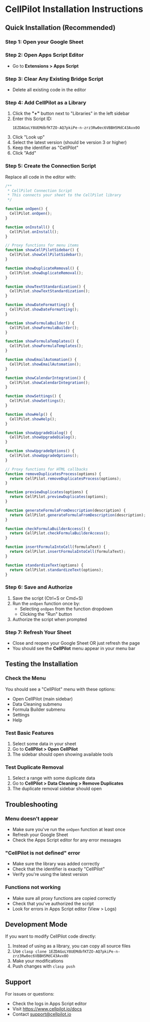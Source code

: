 # CellPilot Installation Instructions

## Quick Installation (Recommended)

### Step 1: Open your Google Sheet

### Step 2: Open Apps Script Editor
- Go to **Extensions > Apps Script**

### Step 3: Clear Any Existing Bridge Script
- Delete all existing code in the editor

### Step 4: Add CellPilot as a Library
1. Click the **"+"** button next to "Libraries" in the left sidebar
2. Enter this Script ID:
   ```
   1EZDAGoLY8UEMdbfKTZO-AQ7pkiPe-n-zrz3Rw0ec6VBBH5MdC43Avx0O
   ```
3. Click "Look up"
4. Select the latest version (should be version 3 or higher)
5. Keep the identifier as "CellPilot"
6. Click "Add"

### Step 5: Create the Connection Script
Replace all code in the editor with:

```javascript
/**
 * CellPilot Connection Script
 * This connects your sheet to the CellPilot library
 */

function onOpen() {
  CellPilot.onOpen();
}

function onInstall() {
  CellPilot.onInstall();
}

// Proxy functions for menu items
function showCellPilotSidebar() {
  CellPilot.showCellPilotSidebar();
}

function showDuplicateRemoval() {
  CellPilot.showDuplicateRemoval();
}

function showTextStandardization() {
  CellPilot.showTextStandardization();
}

function showDateFormatting() {
  CellPilot.showDateFormatting();
}

function showFormulaBuilder() {
  CellPilot.showFormulaBuilder();
}

function showFormulaTemplates() {
  CellPilot.showFormulaTemplates();
}

function showEmailAutomation() {
  CellPilot.showEmailAutomation();
}

function showCalendarIntegration() {
  CellPilot.showCalendarIntegration();
}

function showSettings() {
  CellPilot.showSettings();
}

function showHelp() {
  CellPilot.showHelp();
}

function showUpgradeDialog() {
  CellPilot.showUpgradeDialog();
}

function showUpgradeOptions() {
  CellPilot.showUpgradeOptions();
}

// Proxy functions for HTML callbacks
function removeDuplicatesProcess(options) {
  return CellPilot.removeDuplicatesProcess(options);
}

function previewDuplicates(options) {
  return CellPilot.previewDuplicates(options);
}

function generateFormulaFromDescription(description) {
  return CellPilot.generateFormulaFromDescription(description);
}

function checkFormulaBuilderAccess() {
  return CellPilot.checkFormulaBuilderAccess();
}

function insertFormulaIntoCell(formulaText) {
  return CellPilot.insertFormulaIntoCell(formulaText);
}

function standardizeText(options) {
  return CellPilot.standardizeText(options);
}
```

### Step 6: Save and Authorize
1. Save the script (Ctrl+S or Cmd+S)
2. Run the `onOpen` function once by:
   - Selecting `onOpen` from the function dropdown
   - Clicking the "Run" button
3. Authorize the script when prompted

### Step 7: Refresh Your Sheet
- Close and reopen your Google Sheet OR just refresh the page
- You should see the **CellPilot** menu appear in your menu bar

## Testing the Installation

### Check the Menu
You should see a "CellPilot" menu with these options:
- Open CellPilot (main sidebar)
- Data Cleaning submenu
- Formula Builder submenu
- Settings
- Help

### Test Basic Features
1. Select some data in your sheet
2. Go to **CellPilot > Open CellPilot**
3. The sidebar should open showing available tools

### Test Duplicate Removal
1. Select a range with some duplicate data
2. Go to **CellPilot > Data Cleaning > Remove Duplicates**
3. The duplicate removal sidebar should open

## Troubleshooting

### Menu doesn't appear
- Make sure you've run the `onOpen` function at least once
- Refresh your Google Sheet
- Check the Apps Script editor for any error messages

### "CellPilot is not defined" error
- Make sure the library was added correctly
- Check that the identifier is exactly "CellPilot"
- Verify you're using the latest version

### Functions not working
- Make sure all proxy functions are copied correctly
- Check that you've authorized the script
- Look for errors in Apps Script editor (View > Logs)

## Development Mode

If you want to modify CellPilot code directly:
1. Instead of using as a library, you can copy all source files
2. Use `clasp clone 1EZDAGoLY8UEMdbfKTZO-AQ7pkiPe-n-zrz3Rw0ec6VBBH5MdC43Avx0O`
3. Make your modifications
4. Push changes with `clasp push`

## Support

For issues or questions:
- Check the logs in Apps Script editor
- Visit https://www.cellpilot.io/docs
- Contact support@cellpilot.io